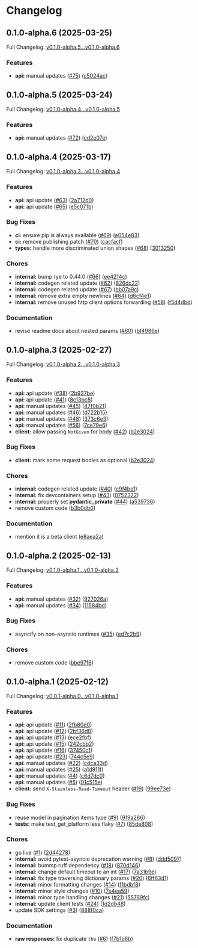 # Changelog

## 0.1.0-alpha.6 (2025-03-25)

Full Changelog: [v0.1.0-alpha.5...v0.1.0-alpha.6](https://github.com/scaleapi/sgp-python-beta/compare/v0.1.0-alpha.5...v0.1.0-alpha.6)

### Features

* **api:** manual updates ([#75](https://github.com/scaleapi/sgp-python-beta/issues/75)) ([c5024ac](https://github.com/scaleapi/sgp-python-beta/commit/c5024acfddff1cd3410426d5690ea43d4b5c8ca6))

## 0.1.0-alpha.5 (2025-03-24)

Full Changelog: [v0.1.0-alpha.4...v0.1.0-alpha.5](https://github.com/scaleapi/sgp-python-beta/compare/v0.1.0-alpha.4...v0.1.0-alpha.5)

### Features

* **api:** manual updates ([#72](https://github.com/scaleapi/sgp-python-beta/issues/72)) ([cd2e07e](https://github.com/scaleapi/sgp-python-beta/commit/cd2e07edc8e0566bc5192be8fec5ebc20441fa53))

## 0.1.0-alpha.4 (2025-03-17)

Full Changelog: [v0.1.0-alpha.3...v0.1.0-alpha.4](https://github.com/scaleapi/sgp-python-beta/compare/v0.1.0-alpha.3...v0.1.0-alpha.4)

### Features

* **api:** api update ([#63](https://github.com/scaleapi/sgp-python-beta/issues/63)) ([2a712d0](https://github.com/scaleapi/sgp-python-beta/commit/2a712d0e51d74b6a5e76205341b08f65d07f796e))
* **api:** api update ([#65](https://github.com/scaleapi/sgp-python-beta/issues/65)) ([e5c071b](https://github.com/scaleapi/sgp-python-beta/commit/e5c071ba2535eb3bae74fbf470204af85131c4c9))


### Bug Fixes

* **ci:** ensure pip is always available ([#69](https://github.com/scaleapi/sgp-python-beta/issues/69)) ([e054e83](https://github.com/scaleapi/sgp-python-beta/commit/e054e831f464d6644f143b02ae71e9bd41e0abfa))
* **ci:** remove publishing patch ([#70](https://github.com/scaleapi/sgp-python-beta/issues/70)) ([cacfacf](https://github.com/scaleapi/sgp-python-beta/commit/cacfacf2e3a869893db9a378e86d7b321ece1d3e))
* **types:** handle more discriminated union shapes ([#68](https://github.com/scaleapi/sgp-python-beta/issues/68)) ([3013250](https://github.com/scaleapi/sgp-python-beta/commit/3013250213505a0d5fac5af06aae97f2a50736f6))


### Chores

* **internal:** bump rye to 0.44.0 ([#66](https://github.com/scaleapi/sgp-python-beta/issues/66)) ([ee4214c](https://github.com/scaleapi/sgp-python-beta/commit/ee4214c22b22d7cf529c1154c1ad517e79d40ba7))
* **internal:** codegen related update ([#62](https://github.com/scaleapi/sgp-python-beta/issues/62)) ([826dc22](https://github.com/scaleapi/sgp-python-beta/commit/826dc2260c20ba197e11a57ea86fded1457a6cd4))
* **internal:** codegen related update ([#67](https://github.com/scaleapi/sgp-python-beta/issues/67)) ([bb07a9c](https://github.com/scaleapi/sgp-python-beta/commit/bb07a9cc6887845c337fd956b2fe50a82a9896f0))
* **internal:** remove extra empty newlines ([#64](https://github.com/scaleapi/sgp-python-beta/issues/64)) ([d6cf4e1](https://github.com/scaleapi/sgp-python-beta/commit/d6cf4e1428717137f0cb51f7d47d2b2de2c94530))
* **internal:** remove unused http client options forwarding ([#58](https://github.com/scaleapi/sgp-python-beta/issues/58)) ([f5d4dbd](https://github.com/scaleapi/sgp-python-beta/commit/f5d4dbd4980aa57e649bde22f46f3c241add3ab6))


### Documentation

* revise readme docs about nested params ([#60](https://github.com/scaleapi/sgp-python-beta/issues/60)) ([bf4986e](https://github.com/scaleapi/sgp-python-beta/commit/bf4986eeede8dd114f3c05280e17b76d2defaeb6))

## 0.1.0-alpha.3 (2025-02-27)

Full Changelog: [v0.1.0-alpha.2...v0.1.0-alpha.3](https://github.com/scaleapi/sgp-python-beta/compare/v0.1.0-alpha.2...v0.1.0-alpha.3)

### Features

* **api:** api update ([#38](https://github.com/scaleapi/sgp-python-beta/issues/38)) ([2b937be](https://github.com/scaleapi/sgp-python-beta/commit/2b937be5ad88ee52c14549dea80b075dae953848))
* **api:** api update ([#41](https://github.com/scaleapi/sgp-python-beta/issues/41)) ([8c13bc8](https://github.com/scaleapi/sgp-python-beta/commit/8c13bc821acf116e0f4831ec6512f99563f9c17a))
* **api:** manual updates ([#45](https://github.com/scaleapi/sgp-python-beta/issues/45)) ([47f0b21](https://github.com/scaleapi/sgp-python-beta/commit/47f0b21f78173cda0ed957d9e64cbaf39a79befd))
* **api:** manual updates ([#46](https://github.com/scaleapi/sgp-python-beta/issues/46)) ([d722b15](https://github.com/scaleapi/sgp-python-beta/commit/d722b157c62561666ede72aa2a3ede32753a6fe7))
* **api:** manual updates ([#48](https://github.com/scaleapi/sgp-python-beta/issues/48)) ([373c6e3](https://github.com/scaleapi/sgp-python-beta/commit/373c6e31bb8d3729e7b5617082c9f6d9ede7ea82))
* **api:** manual updates ([#56](https://github.com/scaleapi/sgp-python-beta/issues/56)) ([7ce79e6](https://github.com/scaleapi/sgp-python-beta/commit/7ce79e6545ccd1cb49dcc7ef880b5fc059ae149a))
* **client:** allow passing `NotGiven` for body ([#42](https://github.com/scaleapi/sgp-python-beta/issues/42)) ([b2e3024](https://github.com/scaleapi/sgp-python-beta/commit/b2e3024c1ed0ed05f18e300cd58b0cf99658e1fd))


### Bug Fixes

* **client:** mark some request bodies as optional ([b2e3024](https://github.com/scaleapi/sgp-python-beta/commit/b2e3024c1ed0ed05f18e300cd58b0cf99658e1fd))


### Chores

* **internal:** codegen related update ([#40](https://github.com/scaleapi/sgp-python-beta/issues/40)) ([c9f4be1](https://github.com/scaleapi/sgp-python-beta/commit/c9f4be1c9d5688926ba1b4033cbcac66950a950f))
* **internal:** fix devcontainers setup ([#43](https://github.com/scaleapi/sgp-python-beta/issues/43)) ([0752322](https://github.com/scaleapi/sgp-python-beta/commit/07523229582db759392ab96d8309e467a803f48b))
* **internal:** properly set __pydantic_private__ ([#44](https://github.com/scaleapi/sgp-python-beta/issues/44)) ([a539736](https://github.com/scaleapi/sgp-python-beta/commit/a539736da3a00608372e6fbbdc518bae9df7eb1d))
* remove custom code ([b3b0db0](https://github.com/scaleapi/sgp-python-beta/commit/b3b0db07483635cdb552d42f4068ce01531c0d8f))


### Documentation

* mention it is a beta client ([e8aea2a](https://github.com/scaleapi/sgp-python-beta/commit/e8aea2a70b60cb181ba5ade2c810960564e0cc84))

## 0.1.0-alpha.2 (2025-02-13)

Full Changelog: [v0.1.0-alpha.1...v0.1.0-alpha.2](https://github.com/scaleapi/sgp-python-beta/compare/v0.1.0-alpha.1...v0.1.0-alpha.2)

### Features

* **api:** manual updates ([#32](https://github.com/scaleapi/sgp-python-beta/issues/32)) ([927026a](https://github.com/scaleapi/sgp-python-beta/commit/927026a171687f67d06e1fe7a5b8a5cc99618642))
* **api:** manual updates ([#34](https://github.com/scaleapi/sgp-python-beta/issues/34)) ([11584bd](https://github.com/scaleapi/sgp-python-beta/commit/11584bddf865d0203bb720d18e7732433f4d74b0))


### Bug Fixes

* asyncify on non-asyncio runtimes ([#35](https://github.com/scaleapi/sgp-python-beta/issues/35)) ([ed7c2b9](https://github.com/scaleapi/sgp-python-beta/commit/ed7c2b9e4311f22ab832265329b4b14e0783e806))


### Chores

* remove custom code ([bbe97f6](https://github.com/scaleapi/sgp-python-beta/commit/bbe97f6096e6060bb8ffb91860b72278d8d12ea8))

## 0.1.0-alpha.1 (2025-02-12)

Full Changelog: [v0.0.1-alpha.0...v0.1.0-alpha.1](https://github.com/scaleapi/sgp-python-staging/compare/v0.0.1-alpha.0...v0.1.0-alpha.1)

### Features

* **api:** api update ([#11](https://github.com/scaleapi/sgp-python-staging/issues/11)) ([2fb80e0](https://github.com/scaleapi/sgp-python-staging/commit/2fb80e00757a9564a8fd20bf489f54f69a3df03f))
* **api:** api update ([#12](https://github.com/scaleapi/sgp-python-staging/issues/12)) ([2bf36d8](https://github.com/scaleapi/sgp-python-staging/commit/2bf36d893979de65fcbf11eec417c708a0d843a8))
* **api:** api update ([#13](https://github.com/scaleapi/sgp-python-staging/issues/13)) ([ece2fbf](https://github.com/scaleapi/sgp-python-staging/commit/ece2fbffe5f5472e557f4e334854bdc9423755d2))
* **api:** api update ([#15](https://github.com/scaleapi/sgp-python-staging/issues/15)) ([242cbb2](https://github.com/scaleapi/sgp-python-staging/commit/242cbb298df286d60d2f77e1debf178c3ed7a822))
* **api:** api update ([#16](https://github.com/scaleapi/sgp-python-staging/issues/16)) ([37450c1](https://github.com/scaleapi/sgp-python-staging/commit/37450c10cda23fb380a6d69347c08d13033be209))
* **api:** api update ([#23](https://github.com/scaleapi/sgp-python-staging/issues/23)) ([744c5e9](https://github.com/scaleapi/sgp-python-staging/commit/744c5e928b9a4cf933f2a208e99bc7abdf330ab2))
* **api:** manual updates ([#22](https://github.com/scaleapi/sgp-python-staging/issues/22)) ([cdca33d](https://github.com/scaleapi/sgp-python-staging/commit/cdca33d186e2315ba99cb0fb3974a6a6bc3191fe))
* **api:** manual updates ([#25](https://github.com/scaleapi/sgp-python-staging/issues/25)) ([a1d911f](https://github.com/scaleapi/sgp-python-staging/commit/a1d911fe312d00434b33a79c0dd821bf6c079450))
* **api:** manual updates ([#4](https://github.com/scaleapi/sgp-python-staging/issues/4)) ([c6d7dc0](https://github.com/scaleapi/sgp-python-staging/commit/c6d7dc0986c17e7a673088d4e412f3310a05dda6))
* **api:** manual updates ([#5](https://github.com/scaleapi/sgp-python-staging/issues/5)) ([01c515e](https://github.com/scaleapi/sgp-python-staging/commit/01c515e6427f9a7c6e57318e7ecac6f10acbc141))
* **client:** send `X-Stainless-Read-Timeout` header ([#19](https://github.com/scaleapi/sgp-python-staging/issues/19)) ([99ee73e](https://github.com/scaleapi/sgp-python-staging/commit/99ee73e2a4b601e2d89f3b28cda5e99e00a47f6f))


### Bug Fixes

* reuse model in pagination items type ([#9](https://github.com/scaleapi/sgp-python-staging/issues/9)) ([919a286](https://github.com/scaleapi/sgp-python-staging/commit/919a2860ba89be9606f2dc1fecf2623faf3b79ff))
* **tests:** make test_get_platform less flaky ([#7](https://github.com/scaleapi/sgp-python-staging/issues/7)) ([85de808](https://github.com/scaleapi/sgp-python-staging/commit/85de808e7a1dc78495422f0de14d063025c5d4da))


### Chores

* go live ([#1](https://github.com/scaleapi/sgp-python-staging/issues/1)) ([2d44278](https://github.com/scaleapi/sgp-python-staging/commit/2d4427857ebf005c08adfc914827691fe7fd0483))
* **internal:** avoid pytest-asyncio deprecation warning ([#8](https://github.com/scaleapi/sgp-python-staging/issues/8)) ([ddd5097](https://github.com/scaleapi/sgp-python-staging/commit/ddd5097d71b209866bbeab727d3b54ddc1d849ea))
* **internal:** bummp ruff dependency ([#18](https://github.com/scaleapi/sgp-python-staging/issues/18)) ([870d146](https://github.com/scaleapi/sgp-python-staging/commit/870d146cce49e09977a9b0a855b87ec408309501))
* **internal:** change default timeout to an int ([#17](https://github.com/scaleapi/sgp-python-staging/issues/17)) ([7a31b9e](https://github.com/scaleapi/sgp-python-staging/commit/7a31b9e6905efa0d513e0ef3038dcef16994303c))
* **internal:** fix type traversing dictionary params ([#20](https://github.com/scaleapi/sgp-python-staging/issues/20)) ([6ff63d1](https://github.com/scaleapi/sgp-python-staging/commit/6ff63d181ba8ca0e9875bc8da12d9a7c943baab2))
* **internal:** minor formatting changes ([#14](https://github.com/scaleapi/sgp-python-staging/issues/14)) ([f1bdbf8](https://github.com/scaleapi/sgp-python-staging/commit/f1bdbf8f82236d7a3572ea6dacfe5c94b7947a5c))
* **internal:** minor style changes ([#10](https://github.com/scaleapi/sgp-python-staging/issues/10)) ([7e4ea59](https://github.com/scaleapi/sgp-python-staging/commit/7e4ea591d2d06400560aee75826446c551835e31))
* **internal:** minor type handling changes ([#21](https://github.com/scaleapi/sgp-python-staging/issues/21)) ([55769fc](https://github.com/scaleapi/sgp-python-staging/commit/55769fcfcd60a2fdadd6e5a2f46f0a45dc694f29))
* **internal:** update client tests ([#24](https://github.com/scaleapi/sgp-python-staging/issues/24)) ([1d2db48](https://github.com/scaleapi/sgp-python-staging/commit/1d2db489f0f70e046208762449121e9033dd660e))
* update SDK settings ([#3](https://github.com/scaleapi/sgp-python-staging/issues/3)) ([888f0ca](https://github.com/scaleapi/sgp-python-staging/commit/888f0caaf4ff28fd5f0ecf5e5e02c3ec425b3d23))


### Documentation

* **raw responses:** fix duplicate `the` ([#6](https://github.com/scaleapi/sgp-python-staging/issues/6)) ([f7b1b6b](https://github.com/scaleapi/sgp-python-staging/commit/f7b1b6b1b9dc15bef3afee314b207a6df605a040))
